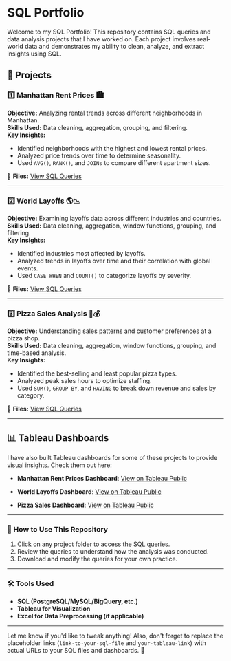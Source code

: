 # SQL Portfolio

Welcome to my SQL Portfolio! This repository contains SQL queries and data analysis projects that I have worked on. Each project involves real-world data and demonstrates my ability to clean, analyze, and extract insights using SQL.

## 📌 Projects

### 1️⃣ Manhattan Rent Prices 🏙️  
**Objective:** Analyzing rental trends across different neighborhoods in Manhattan.  
**Skills Used:** Data cleaning, aggregation, grouping, and filtering.  
**Key Insights:**  
- Identified neighborhoods with the highest and lowest rental prices.  
- Analyzed price trends over time to determine seasonality.  
- Used `AVG()`, `RANK()`, and `JOINs` to compare different apartment sizes.  

📂 **Files:** [View SQL Queries](https://github.com/rsm723/sql-projects/blob/main/manhattan_rent.sql)

---

### 2️⃣ World Layoffs 🌎📉  
**Objective:** Examining layoffs data across different industries and countries.  
**Skills Used:** Data cleaning, aggregation, window functions, grouping, and filtering.  
**Key Insights:**  
- Identified industries most affected by layoffs.  
- Analyzed trends in layoffs over time and their correlation with global events.  
- Used `CASE WHEN` and `COUNT()` to categorize layoffs by severity.  

📂 **Files:** [View SQL Queries](https://github.com/rsm723/sql-projects/blob/main/mysqllayoffs.sql)

---

### 3️⃣ Pizza Sales Analysis 🍕💰  
**Objective:** Understanding sales patterns and customer preferences at a pizza shop.  
**Skills Used:** Data cleaning, aggregation, window functions, grouping, and time-based analysis.  
**Key Insights:**  
- Identified the best-selling and least popular pizza types.  
- Analyzed peak sales hours to optimize staffing.  
- Used `SUM()`, `GROUP BY`, and `HAVING` to break down revenue and sales by category.  

📂 **Files:** [View SQL Queries](https://github.com/rsm723/sql-projects/blob/main/pizza_sales_sql.sql)  

---

## 📊 Tableau Dashboards  
I have also built Tableau dashboards for some of these projects to provide visual insights. Check them out here:  

- **Manhattan Rent Prices Dashboard**: [View on Tableau Public](https://public.tableau.com/app/profile/ryan.murphy1840/viz/Manhattanrentnew/ManhattanRentOptions)
  
- **World Layoffs Dashboard**: [View on Tableau Public](https://public.tableau.com/app/profile/ryan.murphy1840/viz/WorldLayoffs_17390344487470/LayoffsDuringCovidStory)
  
- **Pizza Sales Dashboard**: [View on Tableau Public](https://public.tableau.com/app/profile/ryan.murphy1840/viz/PizzaSales_17394036910730/Dashboard1)  

---

### 🚀 How to Use This Repository  
1. Click on any project folder to access the SQL queries.  
2. Review the queries to understand how the analysis was conducted.  
3. Download and modify the queries for your own practice.  

---

### 🛠️ Tools Used  
- **SQL (PostgreSQL/MySQL/BigQuery, etc.)**  
- **Tableau for Visualization**  
- **Excel for Data Preprocessing (if applicable)**  

---

Let me know if you'd like to tweak anything! Also, don't forget to replace the placeholder links (`link-to-your-sql-file` and `your-tableau-link`) with actual URLs to your SQL files and dashboards. 🚀
